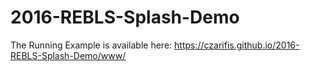 # 2016-REBLS-Splash-Demo
The Running Example is available here: https://czarifis.github.io/2016-REBLS-Splash-Demo/www/
